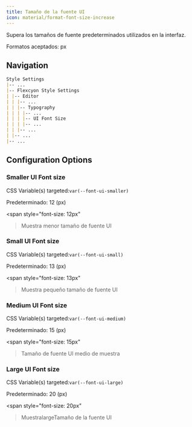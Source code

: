 ```yaml
---
title: Tamaño de la fuente UI
icon: material/format-font-size-increase
---
```


Supera los tamaños de fuente predeterminados utilizados en la interfaz.

Formatos aceptados: px

## Navigation

```md
Style Settings
|-- ...
|-- Flexcyon Style Settings
| |-- Editor
| | |-- ...
| | |-- Typography
| | | |-- ...
| | | |-- UI Font Size
| | | |-- ...
| | |-- ...
| |-- ...
|-- ...
```

## Configuration Options

### Smaller UI Font size

CSS Variable(s) targeted:`var(--font-ui-smaller)`

Predeterminado: 12 (px)

<span style="font-size: 12px"

> Muestra menor tamaño de fuente UI</span>

### Small UI Font size

CSS Variable(s) targeted:`var(--font-ui-small)`

Predeterminado: 13 (px)

<span style="font-size: 13px"

> Muestra pequeño tamaño de fuente UI</span>

### Medium UI Font size

CSS Variable(s) targeted:`var(--font-ui-medium)`

Predeterminado: 15 (px)

<span style="font-size: 15px"

> Tamaño de fuente UI medio de muestra</span>

### Large UI Font size

CSS Variable(s) targeted:`var(--font-ui-large)`

Predeterminado: 20 (px)

<span style="font-size: 20px"

> MuestralargeTamaño de la fuente UI</span>
